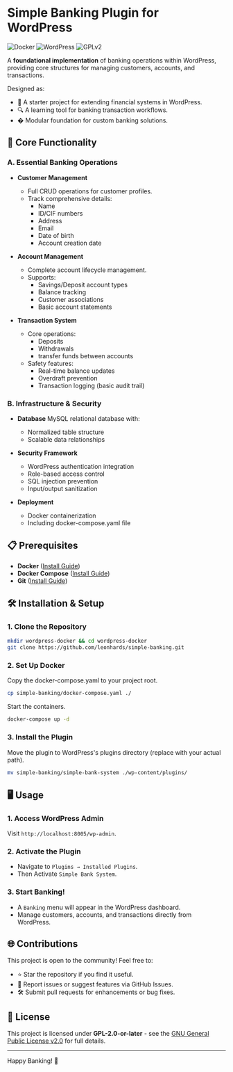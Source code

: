 # Simple Banking Plugin for WordPress

![Docker](https://img.shields.io/badge/Docker-Containerized-blue?logo=docker)
![WordPress](https://img.shields.io/badge/WordPress-Plugin%20Ready-blue?logo=wordpress)
![GPLv2](https://img.shields.io/badge/License-GPL%20v2%2B-blue.svg)

A **foundational implementation** of banking operations within WordPress, providing core structures for managing customers, accounts, and transactions.

Designed as:

- 🧩 A starter project for extending financial systems in WordPress.
- 🔍 A learning tool for banking transaction workflows.
- � Modular foundation for custom banking solutions.

## 🚀 Core Functionality

### A. Essential Banking Operations

- **Customer Management**

  - Full CRUD operations for customer profiles.
  - Track comprehensive details:
    - Name
    - ID/CIF numbers
    - Address
    - Email
    - Date of birth
    - Account creation date

- **Account Management**

  - Complete account lifecycle management.
  - Supports:
    - Savings/Deposit account types
    - Balance tracking
    - Customer associations
    - Basic account statements

- **Transaction System**
  - Core operations:
    - Deposits
    - Withdrawals
    - transfer funds between accounts
  - Safety features:
    - Real-time balance updates
    - Overdraft prevention
    - Transaction logging (basic audit trail)

### B. Infrastructure & Security

- **Database**
  MySQL relational database with:

  - Normalized table structure
  - Scalable data relationships

- **Security Framework**

  - WordPress authentication integration
  - Role-based access control
  - SQL injection prevention
  - Input/output sanitization

- **Deployment**
  - Docker containerization
  - Including docker-compose.yaml file

## 📋 Prerequisites

- **Docker** (<a href="https://www.docker.com/" target="_blank">Install Guide</a>)
- **Docker Compose** (<a href="https://docs.docker.com/compose/" target="_blank">Install Guide</a>)
- **Git** (<a href="https://git-scm.com/" target="_blank">Install Guide</a>)

## 🛠️ Installation & Setup

### 1. Clone the Repository

```bash
mkdir wordpress-docker && cd wordpress-docker
git clone https://github.com/leonhards/simple-banking.git
```

### 2. Set Up Docker

Copy the docker-compose.yaml to your project root.

```sh
cp simple-banking/docker-compose.yaml ./
```

Start the containers.

```sh
docker-compose up -d
```

### 3. Install the Plugin

Move the plugin to WordPress's plugins directory (replace with your actual path).

```sh
mv simple-banking/simple-bank-system ./wp-content/plugins/
```

## 🖥️ Usage

### 1. Access WordPress Admin

Visit `http://localhost:8005/wp-admin`.

### 2. Activate the Plugin

- Navigate to `Plugins → Installed Plugins`.
- Then Activate `Simple Bank System`.

### 3. Start Banking!

- A `Banking` menu will appear in the WordPress dashboard.
- Manage customers, accounts, and transactions directly from WordPress.

## 🌐 Contributions

This project is open to the community! Feel free to:

- ⭐ Star the repository if you find it useful.
- 🐛 Report issues or suggest features via GitHub Issues.
- 🛠️ Submit pull requests for enhancements or bug fixes.

## 📜 License

This project is licensed under **GPL-2.0-or-later** - see the [GNU General Public License v2.0](https://www.gnu.org/licenses/gpl-2.0.html) for full details.

---

Happy Banking! 🏦

